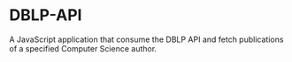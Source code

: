 # DBLP-API
A JavaScript application that consume the DBLP API and fetch publications of a specified Computer Science author. 
